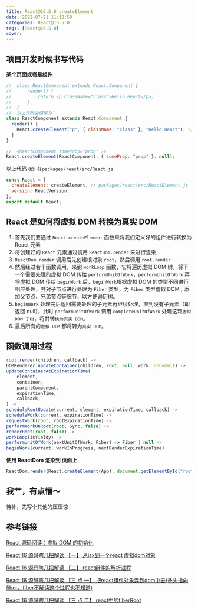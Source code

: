 ```yaml
---
title: React@16.5.0 createElement
date: 2022-07-21 11:18:50
categories: React@16.5.0
tags: [React@16.5.0]
cover:
---
```


## 项目开发时候书写代码

**某个页面或者是组件**

```js
//  class ReactComponent extends React.Component {
//      render() {
//          return <p className="class">Hello React</p>;
//      }
//  }
//  以上代码会编译为：
class ReactComponent extends React.Component {
  render() {
    React.createElement("p", { className: "class" }, "Hello React"); // 之前看到蜜壳代码是这个样子，我还以为是研发手写的呢
  }
}

//  <ReactComponent someProp="prop" />
React.createElement(ReactComponent, { someProp: "prop" }, null);
```

以上代码 api 在`packages/react/src/React.js`

```js
const React = {
  createElement: createElement, // packages/react/src/ReactElement.js  createElement -> ReactElement
  version: ReactVersion,
};
export default React;
```

## React 是如何将虚拟 DOM 转换为真实 DOM

1. 首先我们要通过 `React.createElement` 函数来将我们定义好的组件进行转换为 React 元素
2. 将创建好的 `React` 元素通过调用 `ReactDom.render` 来进行渲染
3. `ReactDom.render` 调用后先创建根对象 `root`，然后调用 `root.render`
4. 然后经过若干函数调用，来到 `workLoop` 函数，它将遍历虚拟 DOM 树，将下一个需要处理的虚拟 DOM 传给 `performUnitOfWork`，`performUnitOfWork` 再将虚拟 DOM 传给 `beginWork` 后，`beginWork`根据虚拟 DOM 的类型不同进行相应处理，并对子节点进行处理为 `Fiber` 类型，为 `Fiber` 类型虚拟 DOM , 添加父节点、兄弟节点等细节，以方便遍历树。
5. `beginWork` 处理完后返回需要处理的子元素再继续处理，直到没有子元素（即返回 null），此时 `performUnitOfWork` 调用 `completeUnitOfWork` 处理这颗`虚拟 DOM 子树`，将其转`换为真实 DOM`。
6. 最后所有的`虚拟 DOM` 都将转为`真实 DOM`。

## 函数调用过程

```js
root.render(children, callback) ->
DOMRenderer.updateContainer(children, root, null, work._onCommit) ->
updateContainerAtExpirationTime(
    element,
    container,
    parentComponent,
    expirationTime,
    callback,
) ->
scheduleRootUpdate(current, element, expirationTime, callback) ->
scheduleWork(current, expirationTime) ->
requestWork(root, rootExpirationTime) ->
performWorkOnRoot(root, Sync, false) ->
renderRoot(root, false) ->
workLoop(isYieldy) ->
performUnitOfWork(nextUnitOfWork: Fiber) => Fiber | null ->
beginWork(current, workInProgress, nextRenderExpirationTime)

```

**使用 ReactDom 渲染到 页面上**

```js
ReactDom.render(React.createElement(App), document.getElementById("root"));
```

## 我艹，有点懵～
  
待补，先写个其他的压压惊

## 参考链接

<a href="https://blog.csdn.net/weixin_34221276/article/details/88770678" target="_blank" >React 源码阅读：虚拟 DOM 的初始化</a>

<a href="https://www.cnblogs.com/JhoneLee/p/9481321.html" target="_blank" >React 16 源码瞎几把解读 【一】 从jsx到一个react 虚拟dom对象</a>

<a href="https://www.cnblogs.com/JhoneLee/p/9482911.html" target="_blank" >React 16 源码瞎几把解读 【二】 react组件的解析过程</a>

<a href="https://www.cnblogs.com/JhoneLee/p/9481618.html" target="_blank" >React 16 源码瞎几把解读 【三 点 一】 把react组件对象弄到dom中去(矛头指向fiber，fiber不解读这个过程也不知道) </a>

<a href="https://www.cnblogs.com/JhoneLee/p/9493776.html" target="_blank" >React 16 源码瞎几把解读 【三 点 二】 react中的fiberRoot</a>

